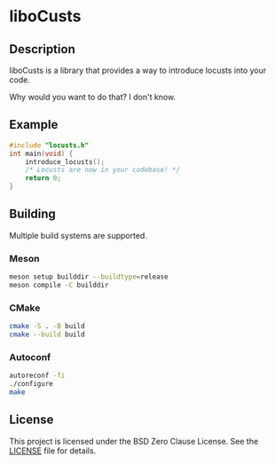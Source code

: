 # liboCusts

## Description
liboCusts is a library that provides a way to introduce locusts into your code.

Why would you want to do that? I don't know.

## Example
```c
#include "locusts.h"
int main(void) {
	introduce_locusts();
	/* Locusts are now in your codebase! */
	return 0;
}
```

## Building
Multiple build systems are supported.

### Meson
```sh
meson setup builddir --buildtype=release
meson compile -C builddir
```

### CMake
```sh
cmake -S . -B build
cmake --build build
```

### Autoconf
```sh
autoreconf -fi
./configure
make
```

## License
This project is licensed under the BSD Zero Clause License. See the [LICENSE](../LICENSE) file for details.